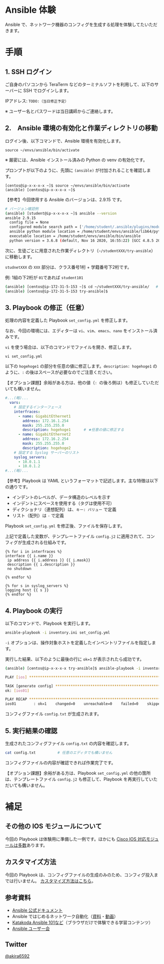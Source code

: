 # Ansible 体験

Ansible で、ネットワーク機器のコンフィグを生成する処理を体験してたいただきます。

# 手順

## 1. SSH ログイン
ご自身のパソコンから TeraTerm などのターミナルソフトを利用して、以下のサーバーに SSH でログインします。

IPアドレス: `TODO:（当日修正予定）`

※ ユーザー名とパスワードは当日講師からご連絡します。


## 2.　Ansible 環境の有効化と作業ディレクトリの移動

ログイン後、以下コマンドで、Ansible 環境を有効化します。

```
source ~/envs/ansible/bin/activate
```

※ 厳密には、Ansible インストール済みの Python の venv の有効化です。

プロンプトが以下のように、先頭に `(ansible)` が付加されることを確認します。

```
[centos@ip-x-x-x-x ~]$ source ~/envs/ansible/bin/activate
(ansible) [centos@ip-x-x-x-x ~]$ 
```

【参考】今回使用する Ansible のバージョンは、2.9.15 です。
```sh
# バージョン確認例
(ansible) [student@ip-x-x-x-x ~]$ ansible --version
ansible 2.9.15
  config file = None
  configured module search path = ['/home/student/.ansible/plugins/modules', '/usr/share/ansible/plugins/modules']
  ansible python module location = /home/student/envs/ansible/lib64/python3.6/site-packages/ansible
  executable location = /home/student/envs/ansible/bin/ansible
  python version = 3.6.8 (default, Nov 16 2020, 16:55:22) [GCC 4.8.5 20150623 (Red Hat 4.8.5-44)]
```


次に、生徒ごとに用意された作業ディレクトリ（`~/studentXXX/try-ansible`）に移動します。

`studnetXXX` の `XXX` 部分は、クラス番号1桁 + 学籍番号下2桁です。

例: 1組の下2桁が `01`であれば `student101`

```sh
(ansible) [centos@ip-172-31-5-153 ~]$ cd ~/studentXXX/try-ansible/   # XXX は生徒ごとに異なる
(ansible) [centos@ip-172-31-5-153 try-ansible]$
```


## 3. Playbook の修正（任意）

処理の内容を定義した Playbook `set_config.yml` を修正します。

なお、今回の環境には、エディターは `vi`、`vim`、`emacs`、`nano` をインストール済みです。

`vi` を使う場合は、以下のコマンドでファイルを開き、修正します。
```
vi set_config.yml
```

以下の `hogehoge1` の部分を任意の値に修正します。`description: hogehoge1` のように、`:` の後はスペースが必要なのでご注意ください。

【オプション課題】余裕がある方は、他の値（`: `の後ろ側は）も修正していただいても構いません。

```yaml
#...(略)...
  vars:
    # 設定するインターフェース
    interfraces:
      - name: GigabitEthernet1
        address: 172.16.1.254
        mask: 255.255.255.0
        description: hogehoge1      # ★任意の値に修正する
      - name: GigabitEthernet2
        address: 172.16.2.254
        mask: 255.255.255.0
        description: hogehoge2
    # 設定する Syslog サーバーのリスト
    syslog_servers:
      - 10.0.1.1
      - 10.0.1.2
#...(略)...
```

【参考】Playbook は YAML というフォーマットで記述します。主な特徴は以下の通りです。

- インデントのレベルが、データ構造のレベルを示す
- インデントにスペースを使用する（タグは使用不可）
- ディクショナリ（連想配列）は、`キー: バリュー` で定義
- リスト（配列）は `-` で定義




Playbook `set_config.yml` を修正後、ファイルを保存します。



上記で定義した変数が、テンプレートファイル `config.j2` に適用されて、コンフィグが生成される仕組みです。

```
{% for i in interfraces %}
interface {{ i.name }}
 ip address {{ i.address }} {{ i.mask}}
 description {{ i.description }}
 no shutdown
 
{% endfor %}

{% for s in syslog_servers %}
logging host {{ s }}
{% endfor %}
```

## 4. Playbook の実行

以下のコマンドで、Playbook を実行します。

```sh
ansible-playbook -i inventory.ini set_config.yml
```

`-i` オプションは、操作対象ホストを定義したインベントリファイルを指定します。

実行した結果、以下のように最後の行に `ok=1` が表示されたら成功です。

```sh
(ansible) [centos@ip-x-x-x-x try-ansible]$ ansible-playbook -i inventory.ini set_config.yml 

PLAY [ios] ******************************************************************************************

TASK [generate config] ******************************************************************************
ok: [ios01]

PLAY RECAP ******************************************************************************************
ios01        : ok=1    changed=0    unreachable=0    failed=0    skipped=0    rescued=0    ignored=0       

```

コンフィグファイル `config.txt` が生成されます。

## 5. 実行結果の確認

生成されたコンフィグファイル `config.txt` の内容を確認します。

```sh
cat config.txt          # 任意のエディタでも構いません
```

コンフィグファイルの内容が確認できれば作業完了です。


【オプション課題】余裕がある方は、Playbook `set_config.yml` の他の箇所は、テンプレートファイル `config.j2` も修正して、Playbook を再実行していただいても構いません。

# 補足

## その他の IOS モジュールについて

今回の Playbook は体験用に準備した一例です。ほかにも [Cisco IOS 対応モジュールは多数](https://docs.ansible.com/ansible/latest/collections/cisco/ios/index.html)あります。


## カスタマイズ方法
今回の Playbook は、コンフィグファイルの生成のみのため、コンフィグ投入までは行いません。
[カスタマイズ方法はこちら](./extra.md)。


## 参考資料
- [Ansible 公式ドキュメント](https://docs.ansible.com/ansible/latest/index.html) 
- Ansible ではじめるネットワーク自動化（[資料](https://www.slideshare.net/akira6592/20208-beyond-ansible/akira6592/20208-beyond-ansible)・[動画](https://www.youtube.com/watch?v=qQaTi3WAUs8)）
- [Katakoda Ansible 101など](https://www.katacoda.com/irixjp/)（ブラウザだけで体験できる学習コンテンツ）
- [Ansible ユーザー会](https://ansible-users.connpass.com/)

## Twitter
[@akira6592](https://twitter.com/akira6592)
